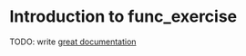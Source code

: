 # Introduction to func_exercise

TODO: write [great documentation](http://jacobian.org/writing/what-to-write/)
